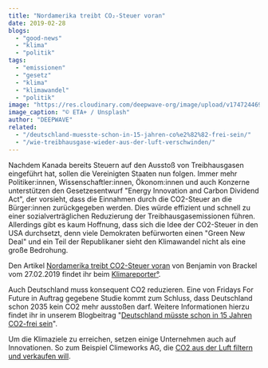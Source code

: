 ```yaml
---
title: "Nordamerika treibt CO₂-Steuer voran"
date: 2019-02-28
blogs: 
  - "good-news"
  - "klima"
  - "politik"
tags: 
  - "emissionen"
  - "gesetz"
  - "klima"
  - "klimawandel"
  - "politik"
image: "https://res.cloudinary.com/deepwave-org/image/upload/v1747244699/deepwave.org/eta-rzOq5UqWWkE-unsplash-scaled.jpg"
image_caption: "© ETA+ / Unsplash"
author: "DEEPWAVE"
related: 
  - "/deutschland-muesste-schon-in-15-jahren-co%e2%82%82-frei-sein/"
  - "/wie-treibhausgase-wieder-aus-der-luft-verschwinden/"
---
```


Nachdem Kanada bereits Steuern auf den Ausstoß von Treibhausgasen eingeführt hat, sollen die Vereinigten Staaten nun folgen. Immer mehr Politiker:innen, Wissenschaftler:innen, Ökonom:innen und auch Konzerne unterstützen den Gesetzesentwurf "Energy Innovation and Carbon Dividend Act", der vorsieht, dass die Einnahmen durch die CO2\-Steuer an die Bürger:innen zurückgegeben werden. Dies würde effizient und schnell zu einer sozialverträglichen Reduzierung der Treibhausgasemissionen führen. Allerdings gibt es kaum Hoffnung, dass sich die Idee der CO2\-Steuer in den USA durchsetzt, denn viele Demokraten befürworten einen "Green New Deal" und ein Teil der Republikaner sieht den Klimawandel nicht als eine große Bedrohung.

Den Artikel [Nordamerika treibt CO2\-Steuer voran](https://www.klimareporter.de/international/nordamerika-treibt-co2-steuer-voran) von Benjamin von Brackel vom 27.02.2019 findet ihr beim [Klimareporter°](https://www.klimareporter.de/).

Auch Deutschland muss konsequent CO2 reduzieren. Eine von Fridays For Future in Auftrag gegebene Studie kommt zum Schluss, dass Deutschland schon 2035 kein CO2 mehr ausstoßen darf. Weitere Informationen hierzu findet ihr in unserem Blogbeitrag "[Deutschland müsste schon in 15 Jahren CO2\-frei sein](https://www.deepwave.org/deutschland-muesste-schon-in-15-jahren-co%e2%82%82-frei-sein/)".

Um die Klimaziele zu erreichen, setzen einige Unternehmen auch auf Innovationen. So zum Beispiel Climeworks AG, die [CO2 aus der Luft filtern und verkaufen will](https://www.deepwave.org/wie-treibhausgase-wieder-aus-der-luft-verschwinden/).
